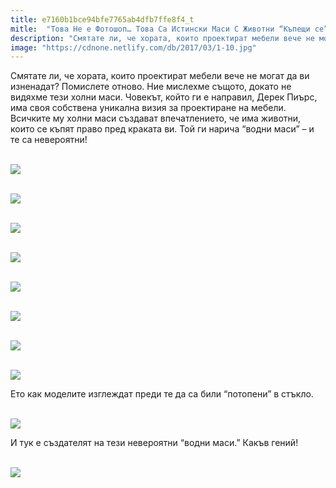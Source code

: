 ```yaml
---
title: e7160b1bce94bfe7765ab4dfb7ffe8f4_t
mitle:  "Това Не е Фотошоп… Това Са Истински Маси С Животни “Къпещи се” в Тях!"
description: "Смятате ли, че хората, които проектират мебели вече не могат да ви изненадат? Помислете отново. Ние мислехме същото, докато не видяхме тези холни маси. Човекът, който"
image: "https://cdnone.netlify.com/db/2017/03/1-10.jpg"
---
```


 <p>Смятате ли, че хората, които проектират мебели вече не могат да ви изненадат? Помислете отново. Ние мислехме същото, докато не видяхме тези холни маси. Човекът, който ги е направил, Дерек Пиърс, има своя собствена уникална визия за проектиране на мебели. Всичките му холни маси създават впечатлението, че има животни, които се къпят право пред краката ви. Той ги нарича “водни маси” – и те са невероятни!</p>       <p> <br/><img src="https://cdnone.netlify.com/db/2017/03/1-10.jpg"/><br/></p> <p> <br/><img src="https://cdnone.netlify.com/db/2017/03/2-9.jpg"/><br/></p> <p> <br/><img src="https://cdnone.netlify.com/db/2017/03/3-8.jpg"/><br/></p>      <p> <br/><img src="https://cdnone.netlify.com/db/2017/03/4-8.jpg"/><br/></p> <p> <br/><img src="https://cdnone.netlify.com/db/2017/03/5-8.jpg"/><br/></p>  <p> <br/><img src="https://cdnone.netlify.com/db/2017/03/6-6.jpg"/><br/></p> <p> <br/><img src="https://cdnone.netlify.com/db/2017/03/7-6.jpg"/><br/></p>      <p> <br/><img src="https://cdnone.netlify.com/db/2017/03/8-6.jpg"/><br/></p> <p>Ето как моделите изглеждат преди те да са били “потопени” в стъкло.</p> <p> <br/><img src="https://cdnone.netlify.com/db/2017/03/9-6.jpg"/><br/></p>  <p>И тук е създателят на тези невероятни “водни маси.” Какъв гений!</p> <p> <br/><img src="https://cdnone.netlify.com/db/2017/03/10-5.jpg"/><br/></p>       